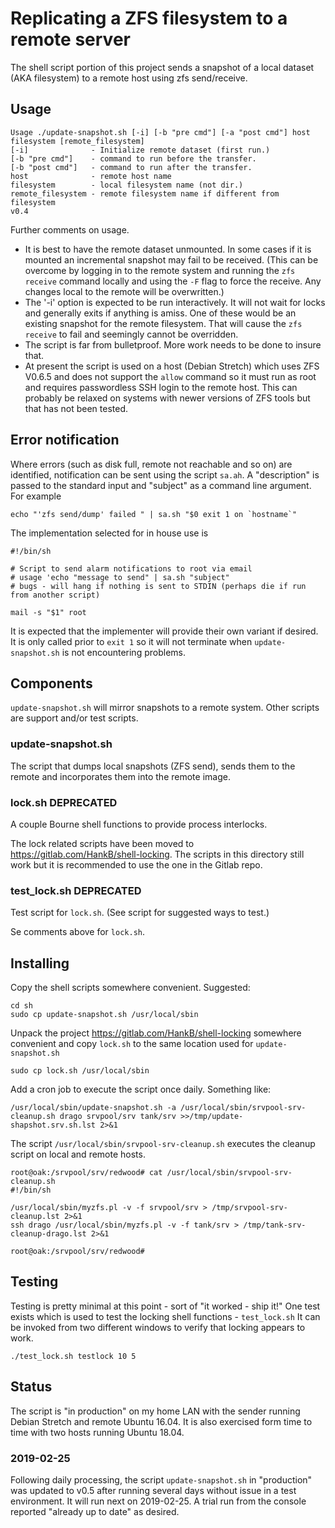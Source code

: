 # Replicating a ZFS filesystem to a remote server

The shell script portion of this project sends a snapshot of a local dataset (AKA filesystem) to a remote host using zfs send/receive.

## Usage

```shell
Usage ./update-snapshot.sh [-i] [-b "pre cmd"] [-a "post cmd"] host filesystem [remote_filesystem]
[-i]              - Initialize remote dataset (first run.)
[-b "pre cmd"]    - command to run before the transfer.
[-b "post cmd"]   - command to run after the transfer.
host              - remote host name
filesystem        - local filesystem name (not dir.)
remote_filesystem - remote filesystem name if different from filesystem
v0.4
```

Further comments on usage.

* It is best to have the remote dataset unmounted. In some cases if it is mounted an incremental snapshot may fail to be received. (This can be overcome by logging in to the remote system and running the `zfs receive` command locally and using the `-F` flag to force the receive. Any changes local to the remote will be overwritten.)
* The '-i' option is expected to be run interactively. It will not wait for locks and generally exits if anything is amiss. One of these would be an existing snapshot for the remote filesystem. That will cause the `zfs receive` to fail and seemingly cannot be overridden.
* The script is far from bulletproof. More work needs to be done to insure that.
* At present the script is used on a host (Debian Stretch) which uses ZFS V0.6.5 and does not support the `allow` command so it must run as root and requires passwordless SSH login to the remote host. This can probably be relaxed on systems with newer versions of ZFS tools but that has not been tested.

## Error notification

Where errors (such as disk full, remote not reachable and so on) are identified, notification can be sent using the script `sa.ah`. A "description" is passed to the standard input and "subject" as a command line argument. For example

```shell
echo "'zfs send/dump' failed " | sa.sh "$0 exit 1 on `hostname`"
```

The implementation selected for in house use is

```shell
#!/bin/sh

# Script to send alarm notifications to root via email
# usage 'echo "message to send" | sa.sh "subject"
# bugs - will hang if nothing is sent to STDIN (perhaps die if run from another script)

mail -s "$1" root
```

It is expected that the implementer will provide their own variant if desired. It is only called prior to `exit 1` so it will not terminate when `update-snapshot.sh` is not encountering problems.

## Components

`update-snapshot.sh` will mirror snapshots to a remote system. 
Other scripts are support and/or test scripts.

### update-snapshot.sh

The script that dumps local snapshots (ZFS send), sends them to the remote
and incorporates them into the remote image.

### lock.sh DEPRECATED

A couple Bourne shell functions to provide process interlocks.

The lock related scripts have been moved to https://gitlab.com/HankB/shell-locking. The scripts in this directory still work but it is recommended to use the one in the Gitlab repo.

### test_lock.sh DEPRECATED

Test script for `lock.sh`. (See script for suggested ways to test.)

Se comments above for `lock.sh`.

## Installing

Copy the shell scripts somewhere convenient. Suggested:

```shell
cd sh
sudo cp update-snapshot.sh /usr/local/sbin
```

Unpack the project https://gitlab.com/HankB/shell-locking somewhere convenient and copy `lock.sh` to the same location used for `update-snapshot.sh`

```shell
sudo cp lock.sh /usr/local/sbin
```

Add a cron job to execute the script once daily. Something like:

```shell
/usr/local/sbin/update-snapshot.sh -a /usr/local/sbin/srvpool-srv-cleanup.sh drago srvpool/srv tank/srv >>/tmp/update-shapshot.srv.sh.lst 2>&1
```

The script `/usr/local/sbin/srvpool-srv-cleanup.sh` executes the cleanup script on local and remote hosts.

```shell
root@oak:/srvpool/srv/redwood# cat /usr/local/sbin/srvpool-srv-cleanup.sh
#!/bin/sh

/usr/local/sbin/myzfs.pl -v -f srvpool/srv > /tmp/srvpool-srv-cleanup.lst 2>&1
ssh drago /usr/local/sbin/myzfs.pl -v -f tank/srv > /tmp/tank-srv-cleanup-drago.lst 2>&1

root@oak:/srvpool/srv/redwood# 
```

## Testing

Testing is pretty minimal at this point - sort of "it worked - ship it!" One test exists which is used to test the locking shell functions - `test_lock.sh` It can be invoked from two different windows to verify that locking appears to work.

```shell
./test_lock.sh testlock 10 5
```

## Status 

The script is "in production" on my home LAN with the sender running Debian Stretch and remote Ubuntu 16.04. It is also exercised form time to time with two hosts running Ubuntu 18.04.

### 2019-02-25

Following daily processing, the script `update-snapshot.sh` in "production" was updated to v0.5 after running several days without issue in a test environment. It will run next on 2019-02-25. A trial run from the console reported "already up to date" as desired.